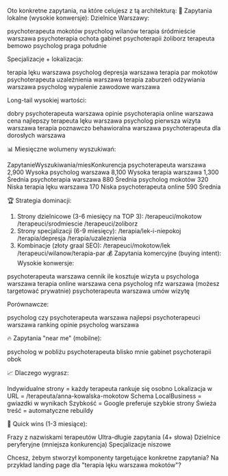 Oto konkretne zapytania, na które celujesz z tą architekturą:
🎯 Zapytania lokalne (wysokie konwersje):
Dzielnice Warszawy:

psychoterapeuta mokotów
psycholog wilanów
terapia śródmieście warszawa
psychoterapia ochota
gabinet psychoterapii żoliborz
terapeuta bemowo
psycholog praga południe

Specjalizacje + lokalizacja:

terapia lęku warszawa
psycholog depresja warszawa
terapia par mokotów
psychoterapeuta uzależnienia warszawa
terapia zaburzeń odżywiania warszawa
psycholog wypalenie zawodowe warszawa

Long-tail wysokiej wartości:

dobry psychoterapeuta warszawa opinie
psychoterapia online warszawa cena
najlepszy terapeuta lęku warszawa
psycholog pierwsza wizyta warszawa
terapia poznawczo behawioralna warszawa
psychoterapeuta dla dorosłych warszawa

📊 Miesięczne wolumeny wyszukiwań:

ZapytanieWyszukiwania/miesKonkurencja
psychoterapeuta warszawa 2,900 Wysoka
psycholog warszawa 8,100 Wysoka
terapia warszawa 1,300 Średnia
psychoterapia warszawa 880 Średnia
psycholog mokotów 320 Niska
terapia lęku warszawa 170 Niska
psychoterapeuta online 590 Średnia

🏆 Strategia dominacji:
1. Strony dzielnicowe (3-6 miesięcy na TOP 3):
/terapeuci/mokotow
/terapeuci/srodmiescie
/terapeuci/zoliborz
2. Strony specjalizacji (6-9 miesięcy):
/terapia/lek-i-niepokoj
/terapia/depresja
/terapia/uzaleznienia
3. Kombinacje (złoty graal SEO):
/terapeuci/mokotow/lek
/terapeuci/wilanow/terapia-par
💰 Zapytania komercyjne (buying intent):
Wysokie konwersje:

psychoterapeuta warszawa cennik
ile kosztuje wizyta u psychologa warszawa
terapia online warszawa cena
psycholog nfz warszawa (możesz targetować prywatnie)
psychoterapeuta warszawa umów wizytę

Porównawcze:

psycholog czy psychoterapeuta warszawa
najlepsi psychoterapeuci warszawa ranking
opinie psycholog warszawa

🔥 Zapytania "near me" (mobilne):

psycholog w pobliżu
psychoterapeuta blisko mnie
gabinet psychoterapii obok

📈 Dlaczego wygrasz:

Indywidualne strony = każdy terapeuta rankuje się osobno
Lokalizacja w URL = /terapeuta/anna-kowalska-mokotow
Schema LocalBusiness = gwiazdki w wynikach
Szybkość = Google preferuje szybkie strony
Świeża treść = automatyczne rebuildy

🎯 Quick wins (1-3 miesiące):

Frazy z nazwiskami terapeutów
Ultra-długie zapytania (4+ słowa)
Dzielnice peryferyjne (mniejsza konkurencja)
Specjalizacje niszowe

Chcesz, żebym stworzył komponenty targetujące konkretne zapytania? Na przykład landing page dla "terapia lęku warszawa mokotów"?
